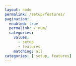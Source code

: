 ```yaml
---
layout: node
permalink: /setup/features/
pagination: 
  enabled: true
  permalink: /:num/
  categories:
    values:
      - setup
      - features
    matching: all
categories: [ setup, features]
---
```


